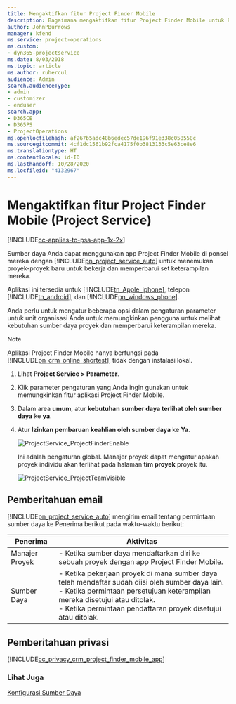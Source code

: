 ```yaml
---
title: Mengaktifkan fitur Project Finder Mobile
description: Bagaimana mengaktifkan fitur Project Finder Mobile untuk Project Service
author: JohnPBurrows
manager: kfend
ms.service: project-operations
ms.custom:
- dyn365-projectservice
ms.date: 8/03/2018
ms.topic: article
ms.author: ruhercul
audience: Admin
search.audienceType:
- admin
- customizer
- enduser
search.app:
- D365CE
- D365PS
- ProjectOperations
ms.openlocfilehash: af267b5adc48b6edec57de196f91e338c058558c
ms.sourcegitcommit: 4cf1dc1561b92fca4175f0b3813133c5e63ce8e6
ms.translationtype: HT
ms.contentlocale: id-ID
ms.lasthandoff: 10/28/2020
ms.locfileid: "4132967"
---
```

# <a name="enable-project-finder-mobile-app-features-project-service"></a>Mengaktifkan fitur Project Finder Mobile (Project Service)

[!INCLUDE[cc-applies-to-psa-app-1x-2x](../includes/cc-applies-to-psa-app-1x-2x.md)]

Sumber daya Anda dapat menggunakan app Project Finder Mobile di ponsel mereka dengan [!INCLUDE[pn_project_service_auto](../includes/pn-project-service-auto.md)] untuk menemukan proyek-proyek baru untuk bekerja dan memperbarui set keterampilan mereka.  
  
 Aplikasi ini tersedia untuk [!INCLUDE[tn_Apple_iphone](../includes/tn-apple-iphone.md)], telepon [!INCLUDE[tn_android](../includes/tn-android.md)], dan [!INCLUDE[pn_windows_phone](../includes/pn-windows-phone.md)].  
  
 Anda perlu untuk mengatur beberapa opsi dalam pengaturan parameter untuk unit organisasi Anda untuk memungkinkan pengguna untuk melihat kebutuhan sumber daya proyek dan memperbarui keterampilan mereka.  
  
> [!NOTE]
>  Aplikasi Project Finder Mobile hanya berfungsi pada [!INCLUDE[pn_crm_online_shortest](../includes/pn-crm-online-shortest.md)], tidak dengan instalasi lokal.  
  
1. Lihat **Project Service > Parameter**.  
  
2. Klik parameter pengaturan yang Anda ingin gunakan untuk memungkinkan fitur aplikasi Project Finder Mobile.  
  
3. Dalam area **umum**, atur **kebutuhan sumber daya terlihat oleh sumber daya** ke **ya**.  
  
4. Atur **Izinkan pembaruan keahlian oleh sumber daya** ke **Ya**.  
  
   ![ProjectService_ProjectFinderEnable](../psa/media/project-service-project-finder-enable.png "ProjectService_ProjectFinderEnable")  
  
   Ini adalah pengaturan global. Manajer proyek dapat mengatur apakah proyek individu akan terlihat pada halaman **tim proyek** proyek itu.  
  
   ![ProjectService_ProjectTeamVisible](../psa/media/project-service-project-team-visible.png "ProjectService_ProjectTeamVisible")  
  
## <a name="email-notifications"></a>Pemberitahuan email  
 [!INCLUDE[pn_project_service_auto](../includes/pn-project-service-auto.md)] mengirim email tentang permintaan sumber daya ke Penerima berikut pada waktu-waktu berikut:  
  
|Penerima|Aktivitas|  
|---------------|-----------|  
|Manajer Proyek|-   Ketika sumber daya mendaftarkan diri ke sebuah proyek dengan app Project Finder Mobile.|  
|Sumber Daya|-   Ketika pekerjaan proyek di mana sumber daya telah mendaftar sudah diisi oleh sumber daya lain.<br />-   Ketika permintaan persetujuan keterampilan mereka disetujui atau ditolak.<br />-   Ketika permintaan pendaftaran proyek disetujui atau ditolak.|  
  
## <a name="privacy-notice"></a>Pemberitahuan privasi  
 [!INCLUDE[cc_privacy_crm_project_finder_mobile_app](../includes/cc-privacy-crm-project-finder-mobile-app.md)]  
  
### <a name="see-also"></a>Lihat Juga  
 [Konfigurasi Sumber Daya](../psa/set-up-resources.md)
